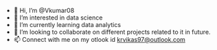 - 👋 Hi, I’m @Vkumar08
- 👀 I’m interested in data science
- 🌱 I’m currently learning data analytics
- 💞️ I’m looking to collaborate on different projects related to it in future.
- 📫 Connect with me on my otlook id krvikas97@outlook.com

<!---
Vkumar08/Vkumar08 is a ✨ special ✨ repository because its `README.md` (this file) appears on your GitHub profile.
You can click the Preview link to take a look at your changes.
--->
